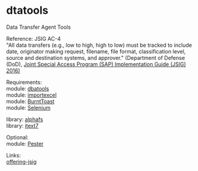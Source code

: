 # dtatools
Data Transfer Agent Tools  

Reference: JSIG AC-4  
"All data transfers (e.g., low to high, high to low) must be tracked to include date, originator 
making request, filename, file format, classification level, source and destination systems, 
and approver." (Department of Defense (DoD), [Joint Special Access Program (SAP) Implementation Guide (JSIG) 2016)](https://www.dcsa.mil/portals/91/documents/ctp/nao/JSIG_2016April11_Final_(53Rev4).pdf)  

Requirements:  
  module:  [dbatools](https://github.com/dataplat/dbatools)  
  module:  [importexcel](https://github.com/dfinke/ImportExcel)  
  module:  [BurntToast](https://www.powershellgallery.com/packages/BurntToast/0.8.5)  
  module:  [Selenium](https://www.powershellgallery.com/packages/Selenium/3.0.1)  
  
  library: [alphafs](http://alphafs.alphaleonis.com/)  
  library: [itext7](https://itextpdf.com/)  
  
Optional:  
  module: [Pester](https://github.com/pester/Pester)  
  
Links:  
  [offering-jsig](https://learn.microsoft.com/en-us/azure/compliance/offerings/offering-jsig)  


